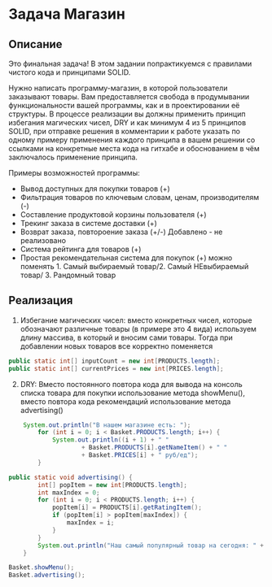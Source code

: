 # Задача Магазин

## Описание
Это финальная задача! В этом задании попрактикуемся с правилами чистого кода и принципами SOLID.

Нужно написать программу-магазин, в которой пользователи заказывают товары. Вам предоставляется свобода в продумывании функциональности вашей программы, как и в проектировании её структуры. В процессе реализации вы должны применить принцип избегания магических чисел, DRY и как минимум 4 из 5 принципов SOLID, при отправке решения в комментарии к работе указать по одному примеру применения каждого принципа в вашем решении со ссылками на конкретные места кода на гитхабе и обоснованием в чём заключалось применение принципа.

Примеры возможностей программы:
* Вывод доступных для покупки товаров (+)
* Фильтрация товаров по ключевым словам, ценам, производителям (-) 
* Составление продуктовой корзины пользователя (+)
* Трекинг заказа в системе доставки (+)
* Возврат заказа, повтороение заказа (+/-) Добавлено - не реализовано
* Система рейтинга для товаров (+) 
* Простая рекомендательная система для покупок (+)      можно поменять 1. Самый выбираемый товар/2. Самый НЕвыбираемый товар/ 3. Рандомный товар

## Реализация
1. Избегание магических чисел: вместо конкретных чисел, которые обозначают различные товары (в примере это 4 вида) используем длину массива, в который и вносим сами товары. Тогда при добавлении новых товаров все корректно поменяется

```java
public static int[] inputCount = new int[PRODUCTS.length];
public static int[] currentPrices = new int[PRICES.length];
```
2. DRY: Вместо постоянного повтора кода для вывода на консоль списка товара для покупки использование метода showMenu(), вместо повтора кода рекомендаций использование метода advertising()
   
```java
    System.out.println("В нашем магазине есть: ");
        for (int i = 0; i < Basket.PRODUCTS.length; i++) {
            System.out.println((i + 1) + " "
                    + Basket.PRODUCTS[i].getNameItem() + " "
                    + Basket.PRICES[i] + " руб/ед");
        }
```

```java
public static void advertising() {
        int[] popItem = new int[PRODUCTS.length];
        int maxIndex = 0;
        for (int i = 0; i < PRODUCTS.length; i++) {
            popItem[i] = PRODUCTS[i].getRatingItem();
            if (popItem[i] > popItem[maxIndex]) {
                maxIndex = i;
            }
        }
        System.out.println("Наш самый популярный товар на сегодня: " + PRODUCTS[maxIndex].getNameItem());
    }
```


```java
Basket.showMenu();
Basket.advertising();
```
